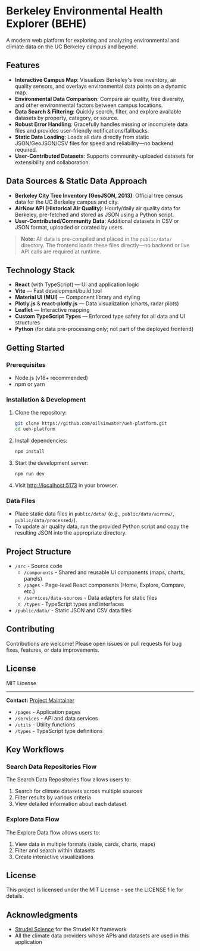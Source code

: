 # Berkeley Environmental Health Explorer (BEHE)

A modern web platform for exploring and analyzing environmental and climate data on the UC Berkeley campus and beyond.

## Features

- **Interactive Campus Map**: Visualizes Berkeley's tree inventory, air quality sensors, and overlays environmental data points on a dynamic map.
- **Environmental Data Comparison**: Compare air quality, tree diversity, and other environmental factors between campus locations.
- **Data Search & Filtering**: Quickly search, filter, and explore available datasets by property, category, or source.
- **Robust Error Handling**: Gracefully handles missing or incomplete data files and provides user-friendly notifications/fallbacks.
- **Static Data Loading**: Loads all data directly from static JSON/GeoJSON/CSV files for speed and reliability—no backend required.
- **User-Contributed Datasets**: Supports community-uploaded datasets for extensibility and collaboration.

## Data Sources & Static Data Approach

- **Berkeley City Tree Inventory (GeoJSON, 2013)**: Official tree census data for the UC Berkeley campus and city.
- **AirNow API (Historical Air Quality)**: Hourly/daily air quality data for Berkeley, pre-fetched and stored as JSON using a Python script.
- **User-Contributed/Community Data**: Additional datasets in CSV or JSON format, uploaded or curated by users.

> **Note:** All data is pre-compiled and placed in the `public/data/` directory. The frontend loads these files directly—no backend or live API calls are required at runtime.

## Technology Stack

- **React** (with TypeScript) — UI and application logic
- **Vite** — Fast development/build tool
- **Material UI (MUI)** — Component library and styling
- **Plotly.js** & **react-plotly.js** — Data visualization (charts, radar plots)
- **Leaflet** — Interactive mapping
- **Custom TypeScript Types** — Enforced type safety for all data and UI structures
- **Python** (for data pre-processing only; not part of the deployed frontend)

## Getting Started

### Prerequisites
- Node.js (v18+ recommended)
- npm or yarn

### Installation & Development
1. Clone the repository:
   ```bash
   git clone https://github.com/oilsinwater/ueh-platform.git
   cd ueh-platform
   ```
2. Install dependencies:
   ```bash
   npm install
   ```
3. Start the development server:
   ```bash
   npm run dev
   ```
4. Visit [http://localhost:5173](http://localhost:5173) in your browser.

### Data Files
- Place static data files in `public/data/` (e.g., `public/data/airnow/`, `public/data/processed/`).
- To update air quality data, run the provided Python script and copy the resulting JSON into the appropriate directory.

## Project Structure

- `/src` - Source code
  - `/components` - Shared and reusable UI components (maps, charts, panels)
  - `/pages` - Page-level React components (Home, Explore, Compare, etc.)
  - `/services/data-sources` - Data adapters for static files
  - `/types` - TypeScript types and interfaces
- `/public/data/` - Static JSON and CSV data files

## Contributing

Contributions are welcome! Please open issues or pull requests for bug fixes, features, or data improvements.

## License

MIT License

---

**Contact:** [Project Maintainer](mailto:your-email@berkeley.edu)
  - `/pages` - Application pages
  - `/services` - API and data services
  - `/utils` - Utility functions
  - `/types` - TypeScript type definitions

## Key Workflows

### Search Data Repositories Flow

The Search Data Repositories flow allows users to:

1. Search for climate datasets across multiple sources
2. Filter results by various criteria
3. View detailed information about each dataset

### Explore Data Flow

The Explore Data flow allows users to:

1. View data in multiple formats (table, cards, charts, maps)
2. Filter and search within datasets
3. Create interactive visualizations

## License

This project is licensed under the MIT License - see the LICENSE file for details.

## Acknowledgments

- [Strudel Science](https://strudel.science) for the Strudel Kit framework
- All the climate data providers whose APIs and datasets are used in this application
